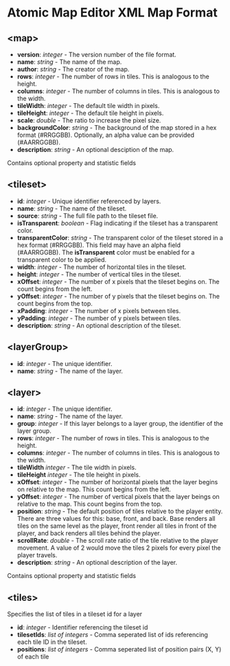 # Atomic Map Editor XML Map Format

## &lt;map>
- **version**: *integer* - The version number of the file format.
- **name**: *string* - The name of the map.
- **author**: *string* - The creator of the map.
- **rows**: *integer* - The number of rows in tiles. This is analogous to the height.
- **columns**: *integer* - The number of columns in tiles. This is analogous to the width.
- **tileWidth**: *integer* - The default tile width in pixels.
- **tileHeight**: *integer* - The default tile height in pixels.
- **scale**: *double* - The ratio to increase the pixel size. 
- **backgroundColor**: *string* - The background of the map stored in a hex format (#RRGGBB). Optionally, an alpha value can be provided (#AARRGGBB).  
- **description**: *string* - An optional desciption of the map. 

Contains optional property and statistic fields

## &lt;tileset>
- **id**: *integer* - Unique identifier referenced by layers.
- **name**: *string* - The name of the tileset.
- **source**: *string* - The full file path to the tileset file.
- **isTransparent**: *boolean* - Flag indicating if the tileset has a transparent color.
- **transparentColor**: *string* - The transparent color of the tileset stored in a hex format (#RRGGBB). This field may have an alpha field (#AARRGGBB). The **isTransparent** color must be enabled for a transparent color to be applied.
- **width**: *integer* - The number of horizontal tiles in the tileset.
- **height**: *integer* - The number of vertical tiles in the tileset.
- **xOffset**: *integer* - The number of x pixels that the tileset begins on. The count begins from the left.
- **yOffset**: *integer* - The number of y pixels that the tileset begins on. The count begins from the top.
- **xPadding**: *integer* - The number of x pixels between tiles.
- **yPadding**: *integer* - The number of y pixels between tiles.
- **description**: *string* - An optional description of the tileset.

## &lt;layerGroup>
- **id**: *integer* - The unique identifier.
- **name**: *string* - The name of the layer.

## &lt;layer>
- **id**: *integer* - The unique identifier.
- **name**: *string* - The name of the layer.
- **group**: *integer* - If this layer belongs to a layer group, the identifier of the layer group.
- **rows**: *integer* - The number of rows in tiles. This is analogous to the height.
- **columns**:  *integer* - The number of columns in tiles. This is analogous to the width.
- **tileWidth** *integer* - The tile width in pixels.
- **tileHeight** *integer* - The tile height in pixels.
- **xOffset**: *integer* - The number of horizontal pixels that the layer begins on relative to the map. This count begins from the left.
- **yOffset**: *integer* - The number of vertical pixels that the layer beings on relative to the map. This count begins from the top.
- **position**: *string* - The default position of tiles relative to the player entity. There are three values for this: base, front, and back. Base renders all tiles on the same level as the player, front render all tiles in front of the player, and back renders all tiles behind the player.
- **scrollRate**: *double* - The scroll rate ratio of the tile relative to the player movement. A value of 2 would move the tiles 2 pixels for every pixel the player travels.
- **description**: *string* - An optional description of the layer.

Contains optional property and statistic fields

## &lt;tiles>
Specifies the list of tiles in a tileset id for a layer
- **id**: *integer* - Identifier referencing the tileset id
- **tilesetIds**: *list of integers* - Comma seperated list of ids referencing each tile ID in the tileset.
- **positions**: *list of integers* - Comma seperated list of position pairs (X, Y) of each tile